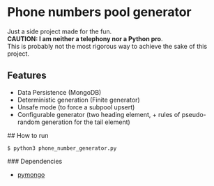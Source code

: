 # Phone numbers pool generator

Just a side project made for the fun.  
**CAUTION: I am neither a telephony nor a Python pro**.  
This is probably not the most rigorous way to achieve the sake of this project.

## Features

- Data Persistence (MongoDB)
- Deterministic generation (Finite generator)
- Unsafe mode (to force a subpool upsert)
- Configurable generator (two heading element, + rules of pseudo-random generation for the tail element)

## How to run

`$ python3 phone_number_generator.py`

### Dependencies

- [pymongo](https://pypi.org/project/pymongo/)
